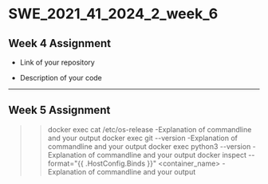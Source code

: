 # SWE_2021_41_2024_2_week_6

## Week 4 Assignment

- Link of your repository


- Description of your code
---
## Week 5 Assignment

>>docker exec <your container> cat /etc/os-release
>-Explanation of commandline and your output
>>docker exec <your container> git --version
>-Explanation of commandline and your output
>>docker exec <your container> python3 --version
>-Explanation of commandline and your output
>>docker inspect --format="{{ .HostConfig.Binds }}" <container_name>
>-Explanation of commandline and your output
